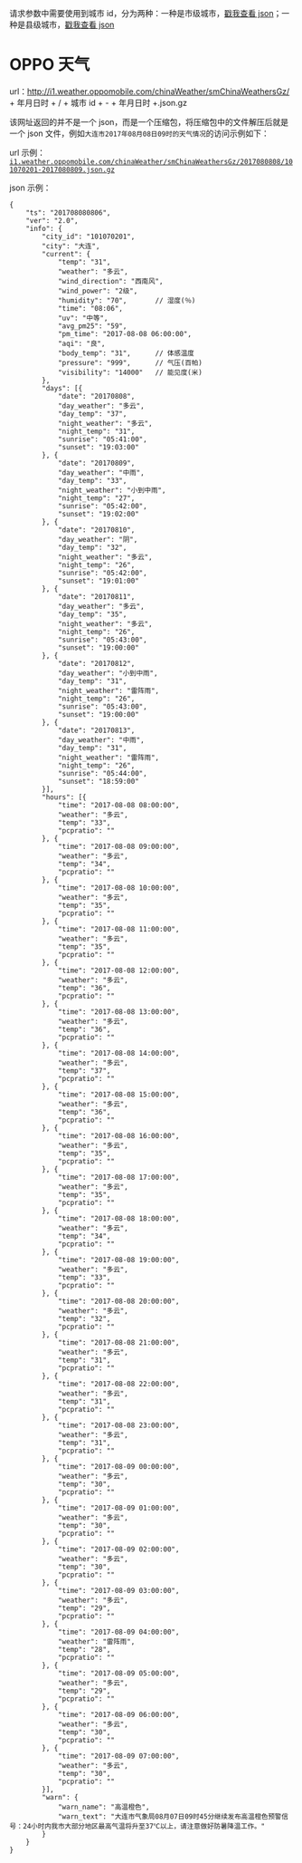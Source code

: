 请求参数中需要使用到城市 id，分为两种：一种是市级城市，[戳我查看 json](https://github.com/jokermonn/-Api/blob/master/Meizu_cities.json)；一种是县级城市，[戳我查看 json](https://github.com/jokermonn/-Api/blob/master/Meizu_city.json)

# OPPO 天气 #

url：http://i1.weather.oppomobile.com/chinaWeather/smChinaWeathersGz/ + 年月日时 + / + 城市 id + - + 年月日时 +.json.gz

该网址返回的并不是一个 json，而是一个压缩包，将压缩包中的文件解压后就是一个 json 文件，例如`大连市2017年08月08日09时的天气情况`的访问示例如下：

url 示例：[`i1.weather.oppomobile.com/chinaWeather/smChinaWeathersGz/2017080808/101070201-2017080809.json.gz`](i1.weather.oppomobile.com/chinaWeather/smChinaWeathersGz/2017080808/101070201-2017080809.json.gz)

json 示例：

	{
        "ts": "201708080806",
        "ver": "2.0",
        "info": {
            "city_id": "101070201",
            "city": "大连",
            "current": {
                "temp": "31",
                "weather": "多云",
                "wind_direction": "西南风",
                "wind_power": "2级",
                "humidity": "70",       // 湿度(％)
                "time": "08:06",
                "uv": "中等",
                "avg_pm25": "59",
                "pm_time": "2017-08-08 06:00:00",
                "aqi": "良",
                "body_temp": "31",      // 体感温度
                "pressure": "999",      // 气压(百帕)
                "visibility": "14000"   // 能见度(米)
            },
            "days": [{
                "date": "20170808",
                "day_weather": "多云",
                "day_temp": "37",
                "night_weather": "多云",
                "night_temp": "31",
                "sunrise": "05:41:00",
                "sunset": "19:03:00"
            }, {
                "date": "20170809",
                "day_weather": "中雨",
                "day_temp": "33",
                "night_weather": "小到中雨",
                "night_temp": "27",
                "sunrise": "05:42:00",
                "sunset": "19:02:00"
            }, {
                "date": "20170810",
                "day_weather": "阴",
                "day_temp": "32",
                "night_weather": "多云",
                "night_temp": "26",
                "sunrise": "05:42:00",
                "sunset": "19:01:00"
            }, {
                "date": "20170811",
                "day_weather": "多云",
                "day_temp": "35",
                "night_weather": "多云",
                "night_temp": "26",
                "sunrise": "05:43:00",
                "sunset": "19:00:00"
            }, {
                "date": "20170812",
                "day_weather": "小到中雨",
                "day_temp": "31",
                "night_weather": "雷阵雨",
                "night_temp": "26",
                "sunrise": "05:43:00",
                "sunset": "19:00:00"
            }, {
                "date": "20170813",
                "day_weather": "中雨",
                "day_temp": "31",
                "night_weather": "雷阵雨",
                "night_temp": "26",
                "sunrise": "05:44:00",
                "sunset": "18:59:00"
            }],
            "hours": [{
                "time": "2017-08-08 08:00:00",
                "weather": "多云",
                "temp": "33",
                "pcpratio": ""
            }, {
                "time": "2017-08-08 09:00:00",
                "weather": "多云",
                "temp": "34",
                "pcpratio": ""
            }, {
                "time": "2017-08-08 10:00:00",
                "weather": "多云",
                "temp": "35",
                "pcpratio": ""
            }, {
                "time": "2017-08-08 11:00:00",
                "weather": "多云",
                "temp": "35",
                "pcpratio": ""
            }, {
                "time": "2017-08-08 12:00:00",
                "weather": "多云",
                "temp": "36",
                "pcpratio": ""
            }, {
                "time": "2017-08-08 13:00:00",
                "weather": "多云",
                "temp": "36",
                "pcpratio": ""
            }, {
                "time": "2017-08-08 14:00:00",
                "weather": "多云",
                "temp": "37",
                "pcpratio": ""
            }, {
                "time": "2017-08-08 15:00:00",
                "weather": "多云",
                "temp": "36",
                "pcpratio": ""
            }, {
                "time": "2017-08-08 16:00:00",
                "weather": "多云",
                "temp": "35",
                "pcpratio": ""
            }, {
                "time": "2017-08-08 17:00:00",
                "weather": "多云",
                "temp": "35",
                "pcpratio": ""
            }, {
                "time": "2017-08-08 18:00:00",
                "weather": "多云",
                "temp": "34",
                "pcpratio": ""
            }, {
                "time": "2017-08-08 19:00:00",
                "weather": "多云",
                "temp": "33",
                "pcpratio": ""
            }, {
                "time": "2017-08-08 20:00:00",
                "weather": "多云",
                "temp": "32",
                "pcpratio": ""
            }, {
                "time": "2017-08-08 21:00:00",
                "weather": "多云",
                "temp": "31",
                "pcpratio": ""
            }, {
                "time": "2017-08-08 22:00:00",
                "weather": "多云",
                "temp": "31",
                "pcpratio": ""
            }, {
                "time": "2017-08-08 23:00:00",
                "weather": "多云",
                "temp": "31",
                "pcpratio": ""
            }, {
                "time": "2017-08-09 00:00:00",
                "weather": "多云",
                "temp": "30",
                "pcpratio": ""
            }, {
                "time": "2017-08-09 01:00:00",
                "weather": "多云",
                "temp": "30",
                "pcpratio": ""
            }, {
                "time": "2017-08-09 02:00:00",
                "weather": "多云",
                "temp": "30",
                "pcpratio": ""
            }, {
                "time": "2017-08-09 03:00:00",
                "weather": "多云",
                "temp": "29",
                "pcpratio": ""
            }, {
                "time": "2017-08-09 04:00:00",
                "weather": "雷阵雨",
                "temp": "28",
                "pcpratio": ""
            }, {
                "time": "2017-08-09 05:00:00",
                "weather": "多云",
                "temp": "29",
                "pcpratio": ""
            }, {
                "time": "2017-08-09 06:00:00",
                "weather": "多云",
                "temp": "30",
                "pcpratio": ""
            }, {
                "time": "2017-08-09 07:00:00",
                "weather": "多云",
                "temp": "30",
                "pcpratio": ""
            }],
            "warn": {
                "warn_name": "高温橙色",
                "warn_text": "大连市气象局08月07日09时45分继续发布高温橙色预警信号：24小时内我市大部分地区最高气温将升至37℃以上，请注意做好防暑降温工作。"
            }
        }
    }